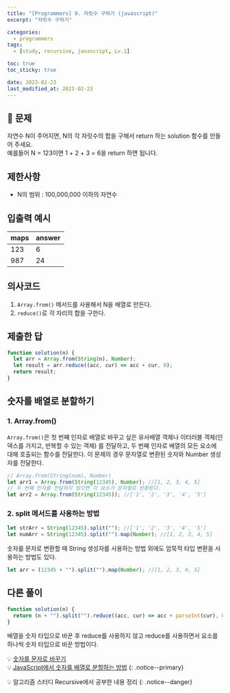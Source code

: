 ```yaml
---
title: "[Programmers] 9. 자릿수 구하기 (javascript)"
excerpt: "자릿수 구하기"

categories:
  - programmers
tags:
  - [study, recursive, javascript, Lv.1]

toc: true
toc_sticky: true

date: 2023-02-23
last_modified_at: 2023-02-23
---
```


## 🤔 문제

자연수 N이 주어지면, N의 각 자릿수의 합을 구해서 return 하는 solution 함수를 만들어 주세요. <br/>
예를들어 N = 123이면 1 + 2 + 3 = 6을 return 하면 됩니다.

## 제한사항

- N의 범위 : 100,000,000 이하의 자연수

## 입출력 예시

| maps | answer |
| ---- | ------ |
| 123  | 6      |
| 987  | 24     |

## 의사코드

1. `Array.from()` 메서드를 사용해서 N을 배열로 만든다.
2. `reduce()`로 각 자리의 합을 구한다.

## 제출한 답

```javascript
function solution(n) {
  let arr = Array.from(String(n), Number);
  let result = arr.reduce((acc, cur) => acc + cur, 0);
  return result;
}
```

## 숫자를 배열로 분할하기

### 1. Array.from()

`Array.from()`은 첫 번째 인자로 배열로 바꾸고 싶은 유사배열 객체나 이터러블 객체(인덱스를 가지고, 반복할 수 있는 객체) 를 전달하고, 두 번째 인자로 배열의 모든 요소에 대해 호출되는 함수를 전달한다.
이 문제의 경우 문자열로 변환된 숫자와 Number 생성자를 전달한다.

```javascript
// Array.from(String(num), Number)
let arr1 = Array.from(String(12345), Number); //[1, 2, 3, 4, 5]
// 두 번째 인자를 전달하지 않으면 각 요소가 문자열로 반환된다.
let arr2 = Array.from(String(12345)); //['1', '2', '3', '4', '5']
```

### 2. split 메서드를 사용하는 방법

```javascript
let strArr = String(12345).split(""); //['1', '2', '3', '4', '5']
let numArr = String(12345).split("").map(Number); //[1, 2, 3, 4, 5]
```

숫자를 문자로 변환할 때 String 생성자를 사용하는 방법 외에도 암묵적 타입 변환을 사용하는 방법도 있다.

```javascript
let arr = (12345 + "").split("").map(Number); //[1, 2, 3, 4, 5]
```

## 다른 풀이

```javascript
function solution(n) {
  return (n + "").split("").reduce((acc, cur) => acc + parseInt(cur), 0);
}
```

배열을 숫자 타입으로 바꾼 후 reduce를 사용하지 않고 reduce를 사용하면서 요소를 하나씩 숫자 타입으로 바꾼 방법이다.

💡 [숫자를 문자로 바꾸기](https://sena-22.github.io/javascript/2-type/#1-%EB%AC%B8%EC%9E%90%EC%97%B4-%ED%83%80%EC%9E%85%EC%9C%BC%EB%A1%9C-%EB%B3%80%ED%99%98) <br/>
💡 [JavaScript에서 숫자를 배열로 분할하는 방법](https://codingbeautydev.com/blog/javascript-split-number-into-array/)
{: .notice--primary}

💡 알고리즘 스터디 Recursive에서 공부한 내용 정리
{: .notice--danger}
